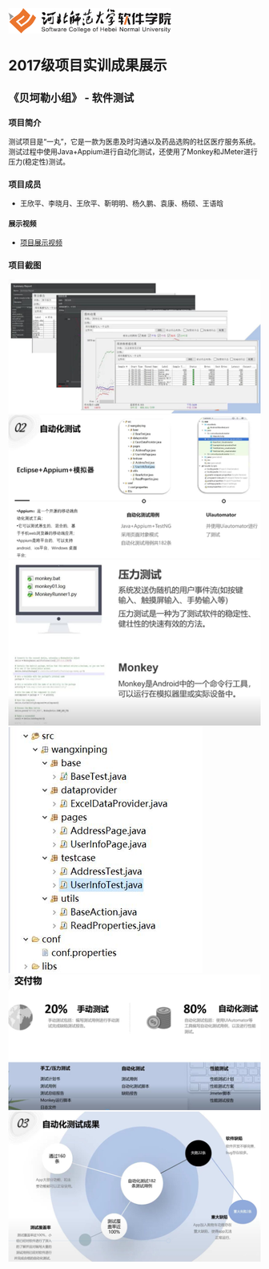 <img src="../../../image/logo.png"  height="50" />

# 2017级项目实训成果展示 

## 《贝坷勒小组》 -  软件测试

###  项目简介

测试项目是“一丸”，它是一款为医患及时沟通以及药品选购的社区医疗服务系统。测试过程中使用Java+Appium进行自动化测试，还使用了Monkey和JMeter进行压力(稳定性)测试。

### 项目成员

- 王欣平、李晓月、王欣平、靳明明、杨久鹏、袁康、杨硕、王语晗

#### 展示视频

- [项目展示视频](https://www.bilibili.com/video/BV1ni4y1G7kz)

### 项目截图

<img src="./image/1.jpg"/>

<img src="./image/2.jpg"/>

<img src="./image/3.jpg"/>

<img src="./image/4.jpg"/>

<img src="./image/5.jpg"/>

<img src="./image/6.jpg"/>



